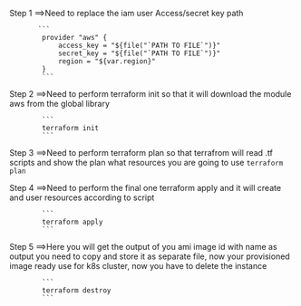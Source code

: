 Step 1 ==>Need to replace the iam user Access/secret key path
           
           ```
            provider "aws" {
                access_key = "${file("`PATH TO FILE`")}"
                secret_key = "${file("`PATH TO FILE`")}"
                region = "${var.region}"
            } 
            ```
            
Step 2 ==>Need to perform terraform init so that it will download the module aws from the global library
            
            ```
            terraform init 
            ```
            
Step 3 ==>Need to perform terraform plan so that terrafrom will read .tf scripts and show the plan what resources you are going to use
            ```
            terraform plan 
            ```
            
Step 4 ==>Need to perform the final one terraform apply and it will create and user resources according to script
            
            ```
            terraform apply
            ```
            
Step 5 ==>Here you will get the output of you ami image id with name as output you need to copy and store it as separate file, now your provisioned image ready use for k8s cluster, now you have to delete the instance 
            
            ```
            terraform destroy
            ```
